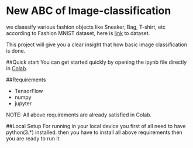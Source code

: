 # New ABC of Image-classification
we claassify various fashion objects like Sneaker, 	Bag, T-shirt, etc according to Fashion MNIST dataset, here is [link](https://github.com/zalandoresearch/fashion-mnist) to dataset.

This project will give you a clear insight that how basic image classification is done.

##Quick start
You can get started quickly by opening the ipynb file directly in [Colab](https://colab.research.google.com/). 

##Requirements
* TensorFlow
* numpy
* jupyter
  
NOTE: All above requirements are already satisfied in Colab.

##Local Setup
For running in your local device you first of all need to have python(3.*) installed.
then you have to install all above requirements then you are ready to run it.
